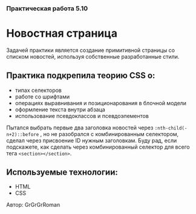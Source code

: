 ### Практическая работа 5.10

# Новостная страница

Задачей практики является создание примитивной страницы со списком новостей, используя собственные разработанные стили.

## Практика подкрепила теорию CSS о:
* типах селекторов 
* работе со шрифтами
* операциях выравнивания и позиционарования в блочной модели
* оформление текста внутри абзаца
* использование псевдоклассов и псевдоэлементов

Пытался выбрать первые два заголовка новостей через ```:nth-child(-n+2)::before``` , но не разобрался с комбинированным селектором, сделал через присвоение ID нужным заголовкам. Буду рад, если подскажете, как сделать через комбинированный селектор для всего тега ```<section></section>```.

## Используемые технологии:
* HTML
* CSS

Автор: GrGrGrRoman